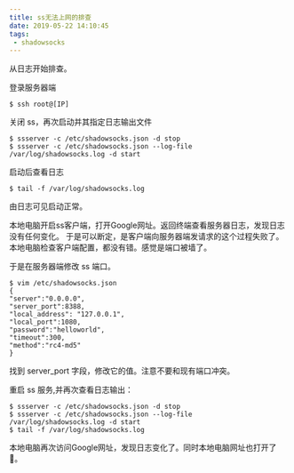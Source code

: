 ```yaml
---
title: ss无法上网的排查
date: 2019-05-22 14:10:45
tags:
 - shadowsocks
---
```


从日志开始排查。

登录服务器端

```
$ ssh root@[IP]
```

关闭 ss，再次启动并其指定日志输出文件

```
$ ssserver -c /etc/shadowsocks.json -d stop
$ ssserver -c /etc/shadowsocks.json --log-file /var/log/shadowsocks.log -d start
```

启动后查看日志

```
$ tail -f /var/log/shadowsocks.log
```
由日志可见启动正常。

本地电脑开启ss客户端，打开Google网址。返回终端查看服务器日志，发现日志没有任何变化。
于是可以断定，是客户端向服务器端发请求的这个过程失败了。
本地电脑检查客户端配置，都没有错。感觉是端口被墙了。

于是在服务器端修改 ss 端口。

```
$ vim /etc/shadowsocks.json
{
"server":"0.0.0.0",
"server_port":8388,
"local_address": "127.0.0.1",
"local_port":1080,
"password":"helloworld",
"timeout":300,
"method":"rc4-md5"
}
```

找到 server_port 字段，修改它的值。注意不要和现有端口冲突。

重启 ss 服务,并再次查看日志输出：

```
$ ssserver -c /etc/shadowsocks.json -d stop
$ ssserver -c /etc/shadowsocks.json --log-file /var/log/shadowsocks.log -d start
$ tail -f /var/log/shadowsocks.log
```

本地电脑再次访问Google网址，发现日志变化了。同时本地电脑网址也打开了🎉。